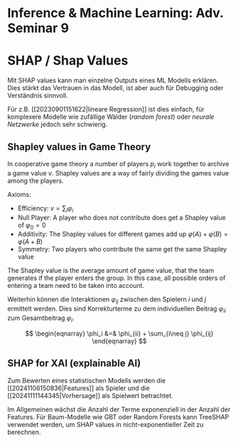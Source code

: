 # Inference & Machine Learning: Adv. Seminar 9
# SHAP / Shap Values
Mit SHAP values kann man einzelne Outputs eines ML Modells erklären. Dies stärkt das Vertrauen in das Modell, ist aber auch für Debugging oder Verständnis sinnvoll.

Für z.B. [[20230901151622|lineare Regression]] ist dies einfach, für komplexere Modelle wie zufällige Wälder (*random forest*) oder *neurale Netzwerke* jedoch sehr schwierig.

## Shapley values in Game Theory
In cooperative game theory a number of players $p_i$ work together to archive a game value $v$. Shapley values are a way of fairly dividing the games value among the players.

Axioms:
* Efficiency: $v=\sum_i \varphi_i$
* Null Player: A player who does not contribute does get a Shapley value of $\varphi_0=0$
* Additivity: The Shapley values for different games add up $\varphi(A) + \varphi(B) = \varphi(A+B)$
* Symmetry: Two players who contribute the same get the same Shapley value

The Shapley value is the average amount of game value, that the team generates if the player enters the group. In this case, all possible orders of entering a team need to be taken into account.

Weiterhin können die Interaktionen $\varphi_{ij}$ zwischen den Spielern $i$ und $j$ ermittelt werden. Dies sind Korrekturterme zu dem individuellen Beitrag $\varphi_{ii}$ zum Gesamtbeitrag $\varphi_i$.

$$
\begin{eqnarray}
    \phi_i &=& \phi_{ii} + \sum_{i\neq j} \phi_{ij}
\end{eqnarray}
$$

## SHAP for XAI (explainable AI)
Zum Bewerten eines statistischen Modells werden die [[20241106150836|Features]] als Spieler und die [[20241111144345|Vorhersage]] als Spielwert betrachtet.

Im Allgemeinen wächst die Anzahl der Terme exponenziell in der Anzahl der Features. Für Baum-Modelle wie GBT oder Random Forests kann TreeSHAP verwendet werden, um SHAP values in nicht-exponentieller Zeit zu berechnen.